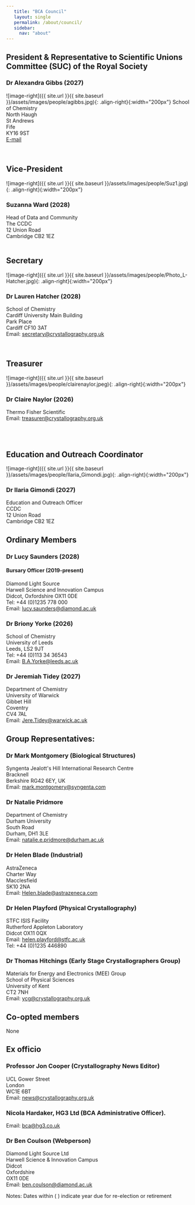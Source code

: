 ```yaml
---
   title: "BCA Council"
   layout: single
   permalink: /about/council/
   sidebar:
     nav: "about"
---
```


## President & Representative to Scientific Unions Committee (SUC) of the Royal Society
### Dr Alexandra Gibbs (2027)
![image-right]({{ site.url }}{{ site.baseurl }}/assets/images/people/agibbs.jpg){: .align-right}{:width="200px"}
School of Chemistry  
North Haugh  
St Andrews  
Fife  
KY16 9ST  
[E-mail](mailto:president@crystallography.org.uk)  

 <br>
 
## Vice-President
![image-right]({{ site.url }}{{ site.baseurl }}/assets/images/people/Suz1.jpg){: .align-right}{:width="200px"}
### Suzanna Ward (2028)  
Head of Data and Community   
The CCDC  
12 Union Road  
Cambridge CB2 1EZ  
<br>

## Secretary
![image-right]({{ site.url }}{{ site.baseurl }}/assets/images/people/Photo_L-Hatcher.jpg){: .align-right}{:width="200px"}
### Dr Lauren Hatcher (2028)  
School of Chemistry  
Cardiff University Main Building  
Park Place  
Cardiff CF10 3AT  
Email: secretary@crystallography.org.uk  

<br>

## Treasurer
![image-right]({{ site.url }}{{ site.baseurl }}/assets/images/people/clairenaylor.jpeg){: .align-right}{:width="200px"}
### Dr Claire Naylor (2026)
Thermo Fisher Scientific   
Email: treasurer@crystallography.org.uk

<br>
<br>

## Education and Outreach Coordinator
![image-right]({{ site.url }}{{ site.baseurl }}/assets/images/people/Ilaria_Gimondi.jpg){: .align-right}{:width="200px"}
### Dr Ilaria Gimondi (2027)  
Education and Outreach Officer  
CCDC  
12 Union Road  
Cambridge CB2 1EZ  

## Ordinary Members

### Dr Lucy Saunders (2028)
#### Bursary Officer (2019-present)
Diamond Light Source  
Harwell Science and Innovation Campus  
Didcot, Oxfordshire OX11 0DE  
Tel: +44 (0)1235 778 000  
Email: lucy.saunders@diamond.ac.uk
 
### Dr Briony Yorke (2026)
School of Chemistry  
University of Leeds  
Leeds, LS2 9JT  
Tel: +44 (0)113 34 36543  
Email: B.A.Yorke@leeds.ac.uk  

### Dr Jeremiah Tidey (2027)
Department of Chemistry  
University of Warwick  
Gibbet Hill  
Coventry  
CV4 7AL  
Email: Jere.Tidey@warwick.ac.uk
 
## Group Representatives:

### Dr Mark Montgomery (Biological Structures)
Syngenta Jealott's Hill International Research Centre  
Bracknell  
Berkshire RG42 6EY, UK  
Email: mark.montgomery@syngenta.com
 
### Dr Natalie Pridmore 
Department of Chemistry  
Durham University  
South Road  
Durham, DH1 3LE  
Email: natalie.e.pridmore@durham.ac.uk
 
### Dr Helen Blade (Industrial)
AstraZeneca  
Charter Way  
Macclesfield   
SK10 2NA  
Email: Helen.blade@astrazeneca.com

 
### Dr Helen Playford (Physical Crystallography)
STFC ISIS Facility  
Rutherford Appleton Laboratory  
Didcot OX11 0QX  
Email: helen.playford@stfc.ac.uk  
Tel: +44 (0)1235 446890
 
### Dr Thomas Hitchings (Early Stage Crystallographers Group)
Materials for Energy and Electronics (MEE) Group  
School of Physical Sciences  
University of Kent  
CT2 7NH  
Email: ycg@crystallography.org.uk  
 

## Co-opted members

None


 
## Ex officio
### Professor Jon Cooper (Crystallography News Editor)
UCL 
Gower Street  
London  
WC1E 6BT  
Email: news@crystallography.org.uk

### Nicola Hardaker, HG3 Ltd (BCA Administrative Officer).
Email: bca@hg3.co.uk

### Dr Ben Coulson (Webperson)
Diamond Light Source Ltd   
Harwell Science & Innovation Campus   
Didcot   
Oxfordshire   
OX11 0DE   
Email: ben.coulson@diamond.ac.uk

Notes: Dates within ( ) indicate year due for re-election or retirement

